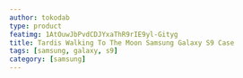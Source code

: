 ```yaml
---
author: tokodab
type: product
featimg: 1AtOuwJbPvdCDJYxaThR9rIE9yl-Gityg
title: Tardis Walking To The Moon Samsung Galaxy S9 Case
tags: [samsung, galaxy, s9]
category: [samsung]
---
```

